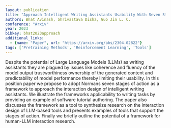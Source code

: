```yaml
---
layout: publication
title: "Approach Intelligent Writing Assistants Usability With Seven Stages Of Action"
authors: Bhat Avinash, Shrivastava Disha, Guo Jin L. C.
conference: "Arxiv"
year: 2023
bibkey: bhat2023approach
additional_links:
  - {name: "Paper", url: "https://arxiv.org/abs/2304.02822"}
tags: ['Pretraining Methods', 'Reinforcement Learning', 'Tools']
---
```

Despite the potential of Large Language Models (LLMs) as writing assistants they are plagued by issues like coherence and fluency of the model output trustworthiness ownership of the generated content and predictability of model performance thereby limiting their usability. In this position paper we propose to adopt Normans seven stages of action as a framework to approach the interaction design of intelligent writing assistants. We illustrate the frameworks applicability to writing tasks by providing an example of software tutorial authoring. The paper also discusses the framework as a tool to synthesize research on the interaction design of LLM-based tools and presents examples of tools that support the stages of action. Finally we briefly outline the potential of a framework for human-LLM interaction research.
